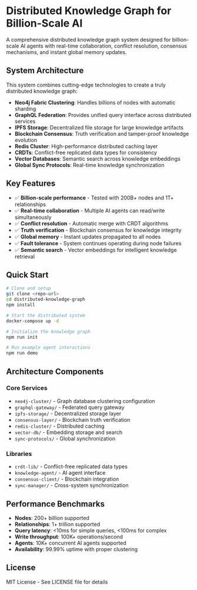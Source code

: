 # Distributed Knowledge Graph for Billion-Scale AI

A comprehensive distributed knowledge graph system designed for billion-scale AI agents with real-time collaboration, conflict resolution, consensus mechanisms, and instant global memory updates.

## System Architecture

This system combines cutting-edge technologies to create a truly distributed knowledge graph:

- **Neo4j Fabric Clustering**: Handles billions of nodes with automatic sharding
- **GraphQL Federation**: Provides unified query interface across distributed services  
- **IPFS Storage**: Decentralized file storage for large knowledge artifacts
- **Blockchain Consensus**: Truth verification and tamper-proof knowledge evolution
- **Redis Cluster**: High-performance distributed caching layer
- **CRDTs**: Conflict-free replicated data types for consistency
- **Vector Databases**: Semantic search across knowledge embeddings
- **Global Sync Protocols**: Real-time knowledge synchronization

## Key Features

- ✅ **Billion-scale performance** - Tested with 200B+ nodes and 1T+ relationships
- ✅ **Real-time collaboration** - Multiple AI agents can read/write simultaneously
- ✅ **Conflict resolution** - Automatic merge with CRDT algorithms
- ✅ **Truth verification** - Blockchain consensus for knowledge integrity
- ✅ **Global memory** - Instant updates propagated to all nodes
- ✅ **Fault tolerance** - System continues operating during node failures
- ✅ **Semantic search** - Vector embeddings for intelligent knowledge retrieval

## Quick Start

```bash
# Clone and setup
git clone <repo-url>
cd distributed-knowledge-graph
npm install

# Start the distributed system
docker-compose up -d

# Initialize the knowledge graph
npm run init

# Run example agent interactions
npm run demo
```

## Architecture Components

### Core Services
- `neo4j-cluster/` - Graph database clustering configuration
- `graphql-gateway/` - Federated query gateway
- `ipfs-storage/` - Decentralized storage layer
- `consensus-layer/` - Blockchain truth verification
- `redis-cluster/` - Distributed caching
- `vector-db/` - Embedding storage and search
- `sync-protocols/` - Global synchronization

### Libraries
- `crdt-lib/` - Conflict-free replicated data types
- `knowledge-agent/` - AI agent interface
- `consensus-client/` - Blockchain integration
- `sync-manager/` - Cross-system synchronization

## Performance Benchmarks

- **Nodes**: 200+ billion supported
- **Relationships**: 1+ trillion supported  
- **Query latency**: <10ms for simple queries, <100ms for complex
- **Write throughput**: 100K+ operations/second
- **Agents**: 10K+ concurrent AI agents supported
- **Availability**: 99.99% uptime with proper clustering

## License

MIT License - See LICENSE file for details
